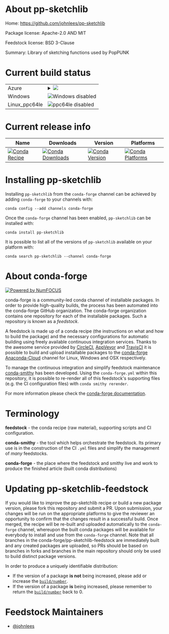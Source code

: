About pp-sketchlib
==================

Home: https://github.com/johnlees/pp-sketchlib

Package license: Apache-2.0 AND MIT

Feedstock license: BSD 3-Clause

Summary: Library of sketching functions used by PopPUNK



Current build status
====================


<table>
    
  <tr>
    <td>Azure</td>
    <td>
      <details>
        <summary>
          <a href="https://dev.azure.com/conda-forge/feedstock-builds/_build/latest?definitionId=9513&branchName=master">
            <img src="https://dev.azure.com/conda-forge/feedstock-builds/_apis/build/status/pp-sketchlib-feedstock?branchName=master">
          </a>
        </summary>
        <table>
          <thead><tr><th>Variant</th><th>Status</th></tr></thead>
          <tbody><tr>
              <td>linux_cuda_compiler_version10.0python3.6.____cpython</td>
              <td>
                <a href="https://dev.azure.com/conda-forge/feedstock-builds/_build/latest?definitionId=9513&branchName=master">
                  <img src="https://dev.azure.com/conda-forge/feedstock-builds/_apis/build/status/pp-sketchlib-feedstock?branchName=master&jobName=linux&configuration=linux_cuda_compiler_version10.0python3.6.____cpython" alt="variant">
                </a>
              </td>
            </tr><tr>
              <td>linux_cuda_compiler_version10.0python3.7.____cpython</td>
              <td>
                <a href="https://dev.azure.com/conda-forge/feedstock-builds/_build/latest?definitionId=9513&branchName=master">
                  <img src="https://dev.azure.com/conda-forge/feedstock-builds/_apis/build/status/pp-sketchlib-feedstock?branchName=master&jobName=linux&configuration=linux_cuda_compiler_version10.0python3.7.____cpython" alt="variant">
                </a>
              </td>
            </tr><tr>
              <td>linux_cuda_compiler_version10.0python3.8.____cpython</td>
              <td>
                <a href="https://dev.azure.com/conda-forge/feedstock-builds/_build/latest?definitionId=9513&branchName=master">
                  <img src="https://dev.azure.com/conda-forge/feedstock-builds/_apis/build/status/pp-sketchlib-feedstock?branchName=master&jobName=linux&configuration=linux_cuda_compiler_version10.0python3.8.____cpython" alt="variant">
                </a>
              </td>
            </tr><tr>
              <td>linux_cuda_compiler_version10.1python3.6.____cpython</td>
              <td>
                <a href="https://dev.azure.com/conda-forge/feedstock-builds/_build/latest?definitionId=9513&branchName=master">
                  <img src="https://dev.azure.com/conda-forge/feedstock-builds/_apis/build/status/pp-sketchlib-feedstock?branchName=master&jobName=linux&configuration=linux_cuda_compiler_version10.1python3.6.____cpython" alt="variant">
                </a>
              </td>
            </tr><tr>
              <td>linux_cuda_compiler_version10.1python3.7.____cpython</td>
              <td>
                <a href="https://dev.azure.com/conda-forge/feedstock-builds/_build/latest?definitionId=9513&branchName=master">
                  <img src="https://dev.azure.com/conda-forge/feedstock-builds/_apis/build/status/pp-sketchlib-feedstock?branchName=master&jobName=linux&configuration=linux_cuda_compiler_version10.1python3.7.____cpython" alt="variant">
                </a>
              </td>
            </tr><tr>
              <td>linux_cuda_compiler_version10.1python3.8.____cpython</td>
              <td>
                <a href="https://dev.azure.com/conda-forge/feedstock-builds/_build/latest?definitionId=9513&branchName=master">
                  <img src="https://dev.azure.com/conda-forge/feedstock-builds/_apis/build/status/pp-sketchlib-feedstock?branchName=master&jobName=linux&configuration=linux_cuda_compiler_version10.1python3.8.____cpython" alt="variant">
                </a>
              </td>
            </tr><tr>
              <td>linux_cuda_compiler_version10.2python3.6.____cpython</td>
              <td>
                <a href="https://dev.azure.com/conda-forge/feedstock-builds/_build/latest?definitionId=9513&branchName=master">
                  <img src="https://dev.azure.com/conda-forge/feedstock-builds/_apis/build/status/pp-sketchlib-feedstock?branchName=master&jobName=linux&configuration=linux_cuda_compiler_version10.2python3.6.____cpython" alt="variant">
                </a>
              </td>
            </tr><tr>
              <td>linux_cuda_compiler_version10.2python3.7.____cpython</td>
              <td>
                <a href="https://dev.azure.com/conda-forge/feedstock-builds/_build/latest?definitionId=9513&branchName=master">
                  <img src="https://dev.azure.com/conda-forge/feedstock-builds/_apis/build/status/pp-sketchlib-feedstock?branchName=master&jobName=linux&configuration=linux_cuda_compiler_version10.2python3.7.____cpython" alt="variant">
                </a>
              </td>
            </tr><tr>
              <td>linux_cuda_compiler_version10.2python3.8.____cpython</td>
              <td>
                <a href="https://dev.azure.com/conda-forge/feedstock-builds/_build/latest?definitionId=9513&branchName=master">
                  <img src="https://dev.azure.com/conda-forge/feedstock-builds/_apis/build/status/pp-sketchlib-feedstock?branchName=master&jobName=linux&configuration=linux_cuda_compiler_version10.2python3.8.____cpython" alt="variant">
                </a>
              </td>
            </tr><tr>
              <td>linux_cuda_compiler_versionNonepython3.6.____cpython</td>
              <td>
                <a href="https://dev.azure.com/conda-forge/feedstock-builds/_build/latest?definitionId=9513&branchName=master">
                  <img src="https://dev.azure.com/conda-forge/feedstock-builds/_apis/build/status/pp-sketchlib-feedstock?branchName=master&jobName=linux&configuration=linux_cuda_compiler_versionNonepython3.6.____cpython" alt="variant">
                </a>
              </td>
            </tr><tr>
              <td>linux_cuda_compiler_versionNonepython3.7.____cpython</td>
              <td>
                <a href="https://dev.azure.com/conda-forge/feedstock-builds/_build/latest?definitionId=9513&branchName=master">
                  <img src="https://dev.azure.com/conda-forge/feedstock-builds/_apis/build/status/pp-sketchlib-feedstock?branchName=master&jobName=linux&configuration=linux_cuda_compiler_versionNonepython3.7.____cpython" alt="variant">
                </a>
              </td>
            </tr><tr>
              <td>linux_cuda_compiler_versionNonepython3.8.____cpython</td>
              <td>
                <a href="https://dev.azure.com/conda-forge/feedstock-builds/_build/latest?definitionId=9513&branchName=master">
                  <img src="https://dev.azure.com/conda-forge/feedstock-builds/_apis/build/status/pp-sketchlib-feedstock?branchName=master&jobName=linux&configuration=linux_cuda_compiler_versionNonepython3.8.____cpython" alt="variant">
                </a>
              </td>
            </tr><tr>
              <td>osx_python3.6.____cpython</td>
              <td>
                <a href="https://dev.azure.com/conda-forge/feedstock-builds/_build/latest?definitionId=9513&branchName=master">
                  <img src="https://dev.azure.com/conda-forge/feedstock-builds/_apis/build/status/pp-sketchlib-feedstock?branchName=master&jobName=osx&configuration=osx_python3.6.____cpython" alt="variant">
                </a>
              </td>
            </tr><tr>
              <td>osx_python3.7.____cpython</td>
              <td>
                <a href="https://dev.azure.com/conda-forge/feedstock-builds/_build/latest?definitionId=9513&branchName=master">
                  <img src="https://dev.azure.com/conda-forge/feedstock-builds/_apis/build/status/pp-sketchlib-feedstock?branchName=master&jobName=osx&configuration=osx_python3.7.____cpython" alt="variant">
                </a>
              </td>
            </tr><tr>
              <td>osx_python3.8.____cpython</td>
              <td>
                <a href="https://dev.azure.com/conda-forge/feedstock-builds/_build/latest?definitionId=9513&branchName=master">
                  <img src="https://dev.azure.com/conda-forge/feedstock-builds/_apis/build/status/pp-sketchlib-feedstock?branchName=master&jobName=osx&configuration=osx_python3.8.____cpython" alt="variant">
                </a>
              </td>
            </tr>
          </tbody>
        </table>
      </details>
    </td>
  </tr>
  <tr>
    <td>Windows</td>
    <td>
      <img src="https://img.shields.io/badge/Windows-disabled-lightgrey.svg" alt="Windows disabled">
    </td>
  </tr>
  <tr>
    <td>Linux_ppc64le</td>
    <td>
      <img src="https://img.shields.io/badge/ppc64le-disabled-lightgrey.svg" alt="ppc64le disabled">
    </td>
  </tr>
</table>

Current release info
====================

| Name | Downloads | Version | Platforms |
| --- | --- | --- | --- |
| [![Conda Recipe](https://img.shields.io/badge/recipe-pp--sketchlib-green.svg)](https://anaconda.org/conda-forge/pp-sketchlib) | [![Conda Downloads](https://img.shields.io/conda/dn/conda-forge/pp-sketchlib.svg)](https://anaconda.org/conda-forge/pp-sketchlib) | [![Conda Version](https://img.shields.io/conda/vn/conda-forge/pp-sketchlib.svg)](https://anaconda.org/conda-forge/pp-sketchlib) | [![Conda Platforms](https://img.shields.io/conda/pn/conda-forge/pp-sketchlib.svg)](https://anaconda.org/conda-forge/pp-sketchlib) |

Installing pp-sketchlib
=======================

Installing `pp-sketchlib` from the `conda-forge` channel can be achieved by adding `conda-forge` to your channels with:

```
conda config --add channels conda-forge
```

Once the `conda-forge` channel has been enabled, `pp-sketchlib` can be installed with:

```
conda install pp-sketchlib
```

It is possible to list all of the versions of `pp-sketchlib` available on your platform with:

```
conda search pp-sketchlib --channel conda-forge
```


About conda-forge
=================

[![Powered by NumFOCUS](https://img.shields.io/badge/powered%20by-NumFOCUS-orange.svg?style=flat&colorA=E1523D&colorB=007D8A)](http://numfocus.org)

conda-forge is a community-led conda channel of installable packages.
In order to provide high-quality builds, the process has been automated into the
conda-forge GitHub organization. The conda-forge organization contains one repository
for each of the installable packages. Such a repository is known as a *feedstock*.

A feedstock is made up of a conda recipe (the instructions on what and how to build
the package) and the necessary configurations for automatic building using freely
available continuous integration services. Thanks to the awesome service provided by
[CircleCI](https://circleci.com/), [AppVeyor](https://www.appveyor.com/)
and [TravisCI](https://travis-ci.com/) it is possible to build and upload installable
packages to the [conda-forge](https://anaconda.org/conda-forge)
[Anaconda-Cloud](https://anaconda.org/) channel for Linux, Windows and OSX respectively.

To manage the continuous integration and simplify feedstock maintenance
[conda-smithy](https://github.com/conda-forge/conda-smithy) has been developed.
Using the ``conda-forge.yml`` within this repository, it is possible to re-render all of
this feedstock's supporting files (e.g. the CI configuration files) with ``conda smithy rerender``.

For more information please check the [conda-forge documentation](https://conda-forge.org/docs/).

Terminology
===========

**feedstock** - the conda recipe (raw material), supporting scripts and CI configuration.

**conda-smithy** - the tool which helps orchestrate the feedstock.
                   Its primary use is in the construction of the CI ``.yml`` files
                   and simplify the management of *many* feedstocks.

**conda-forge** - the place where the feedstock and smithy live and work to
                  produce the finished article (built conda distributions)


Updating pp-sketchlib-feedstock
===============================

If you would like to improve the pp-sketchlib recipe or build a new
package version, please fork this repository and submit a PR. Upon submission,
your changes will be run on the appropriate platforms to give the reviewer an
opportunity to confirm that the changes result in a successful build. Once
merged, the recipe will be re-built and uploaded automatically to the
`conda-forge` channel, whereupon the built conda packages will be available for
everybody to install and use from the `conda-forge` channel.
Note that all branches in the conda-forge/pp-sketchlib-feedstock are
immediately built and any created packages are uploaded, so PRs should be based
on branches in forks and branches in the main repository should only be used to
build distinct package versions.

In order to produce a uniquely identifiable distribution:
 * If the version of a package **is not** being increased, please add or increase
   the [``build/number``](https://conda.io/docs/user-guide/tasks/build-packages/define-metadata.html#build-number-and-string).
 * If the version of a package **is** being increased, please remember to return
   the [``build/number``](https://conda.io/docs/user-guide/tasks/build-packages/define-metadata.html#build-number-and-string)
   back to 0.

Feedstock Maintainers
=====================

* [@johnlees](https://github.com/johnlees/)

